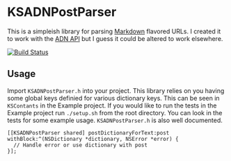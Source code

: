 # KSADNPostParser

This is a simpleish library for parsing [Markdown](http://daringfireball.net/projects/markdown/) flavored URLs. I created it to work with the [ADN API](http://developers.app.net/) but I guess it could be altered to work elsewhere.

[![Build Status](https://travis-ci.org/Keithbsmiley/KSADNPostParser.png?branch=master)](https://travis-ci.org/Keithbsmiley/KSADNPostParser)

## Usage

Import `KSADNPostParser.h` into your project. This library relies on you having some global keys definied for various dictionary keys. This can be seen in `KSContants` in the Example project. If you would like to run the tests in the Example project run `./setup.sh` from the root directory. You can look in the tests for some example usage. `KSADNPostParser.h` is also well documented.

```
[[KSADNPostParser shared] postDictionaryForText:post withBlock:^(NSDictionary *dictionary, NSError *error) {
  // Handle error or use dictionary with post
}];
```
